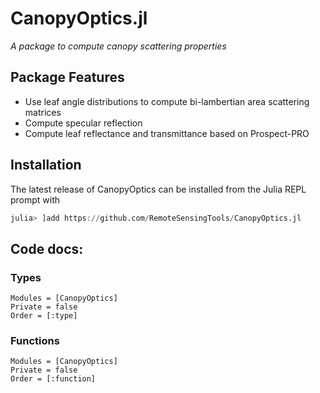 # CanopyOptics.jl
*A package to compute canopy scattering properties*
## Package Features
- Use leaf angle distributions to compute bi-lambertian area scattering matrices
- Compute specular reflection
- Compute leaf reflectance and transmittance based on Prospect-PRO

## Installation

The latest release of CanopyOptics can be installed from the Julia REPL prompt with

```julia
julia> ]add https://github.com/RemoteSensingTools/CanopyOptics.jl
```

## Code docs:

### Types 

```@autodocs
Modules = [CanopyOptics]
Private = false
Order = [:type]
```
### Functions 

```@autodocs
Modules = [CanopyOptics]
Private = false
Order = [:function]
```


